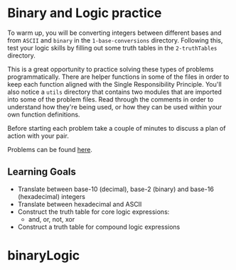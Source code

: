 # Binary and Logic practice

To warm up, you will be converting integers between different bases and from
`ASCII` and `binary` in the `1-base-conversions` directory. Following this, test
your logic skills by filling out some truth tables in the `2-truthTables`
directory. 

This is a great opportunity to practice solving these types of problems
programmatically. There are helper functions in some of the files in order to
keep each function aligned with the Single Responsibility Principle. You'll also
notice a `utils` directory that contains two modules that are imported into some
of the problem files. Read through the comments in order to understand how
they're being used, or how they can be used within your own function
definitions.

Before starting each problem take a couple of minutes to discuss a plan of
action with your pair.

Problems can be found [here][binary logic].

## Learning Goals

* Translate between base-10 (decimal), base-2 (binary) and base-16
  (hexadecimal) integers
* Translate between hexadecimal and ASCII
* Construct the truth table for core logic expressions:
  * and, or, not, xor
* Construct a truth table for compound logic expressions

[binary logic]: https://github.com/appacademy/practice-for-week-05-binary-logic-long-practice
# binaryLogic
